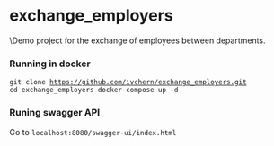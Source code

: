 # exchange_employers
\Demo project for the exchange of employees between departments.

### Running in docker
<code>git clone https://github.com/ivchern/exchange_employers.git
 cd exchange_employers
 docker-compose up -d</code>

### Runing swagger API 
Go to <code>localhost:8080/swagger-ui/index.html</code>

